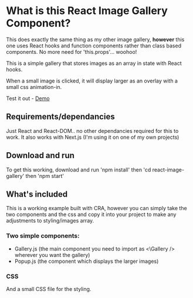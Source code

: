 # What is this React Image Gallery Component?

This does exactly the same thing as my other image gallery, **however** this one uses React hooks and function components rather than class based components. No more need for 'this.props'... woohoo!

This is a simple gallery that stores images as an array in state with React hooks.

When a small image is clicked, it will display larger as an overlay with a small css animation-in.

Test it out - <a href="https://responsive-react-gallery.netlify.app/" target="_blank">Demo</a>

## Requirements/dependancies

Just React and React-DOM.. no other dependancies required for this to work. It also works with Next.js (I'm using it on one of my own projects)

## Download and run

To get this working, download and run 'npm install' then 'cd react-image-gallery' then 'npm start'

## What's included

This is a working example built with CRA, however you can simply take the two components and the css and copy it into your project to make any adjustments to styling/images array.

### Two simple components:

- Gallery.js (the main component you need to import as \<\Gallery /> wherever you want the gallery)
- Popup.js (the component which displays the larger images)

### CSS 

And a small CSS file for the styling.
